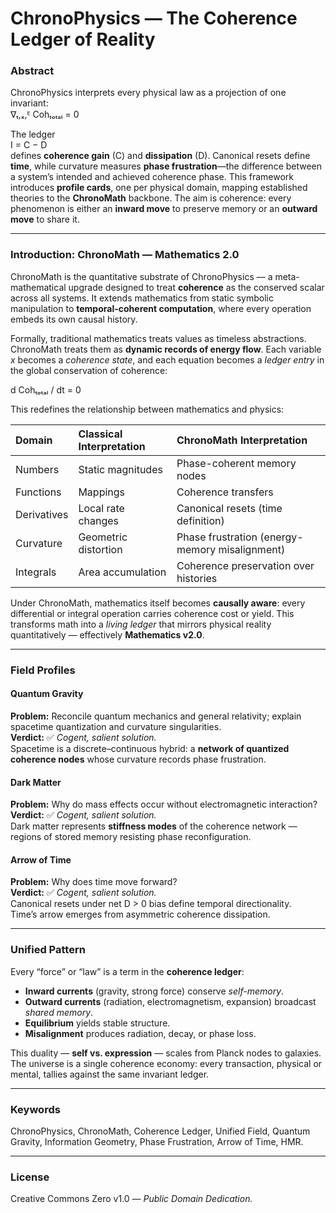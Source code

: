 # **ChronoPhysics — The Coherence Ledger of Reality**

### **Abstract**
ChronoPhysics interprets every physical law as a projection of one invariant:  
∇ₜ,ₓ,ᴱ Cohₜₒₜₐₗ = 0  

The ledger  
I = C − D  
defines **coherence gain** (C) and **dissipation** (D). Canonical resets define **time**, while curvature measures **phase frustration**—the difference between a system’s intended and achieved coherence phase. This framework introduces **profile cards**, one per physical domain, mapping established theories to the **ChronoMath** backbone. The aim is coherence: every phenomenon is either an **inward move** to preserve memory or an **outward move** to share it.

---

### **Introduction: ChronoMath — Mathematics 2.0**

ChronoMath is the quantitative substrate of ChronoPhysics — a meta-mathematical upgrade designed to treat **coherence** as the conserved scalar across all systems. It extends mathematics from static symbolic manipulation to **temporal-coherent computation**, where every operation embeds its own causal history.

Formally, traditional mathematics treats values as timeless abstractions. ChronoMath treats them as **dynamic records of energy flow**. Each variable *x* becomes a *coherence state*, and each equation becomes a *ledger entry* in the global conservation of coherence:

d Cohₜₒₜₐₗ / dt = 0

This redefines the relationship between mathematics and physics:

| Domain | Classical Interpretation | ChronoMath Interpretation |
|:-------|:--------------------------|:---------------------------|
| Numbers | Static magnitudes | Phase-coherent memory nodes |
| Functions | Mappings | Coherence transfers |
| Derivatives | Local rate changes | Canonical resets (time definition) |
| Curvature | Geometric distortion | Phase frustration (energy-memory misalignment) |
| Integrals | Area accumulation | Coherence preservation over histories |

Under ChronoMath, mathematics itself becomes **causally aware**: every differential or integral operation carries coherence cost or yield. This transforms math into a *living ledger* that mirrors physical reality quantitatively — effectively **Mathematics v2.0**.

---

### **Field Profiles**

#### **Quantum Gravity**
**Problem:** Reconcile quantum mechanics and general relativity; explain spacetime quantization and curvature singularities.  
**Verdict:** ✅ *Cogent, salient solution.*  
Spacetime is a discrete–continuous hybrid: a **network of quantized coherence nodes** whose curvature records phase frustration.

#### **Dark Matter**
**Problem:** Why do mass effects occur without electromagnetic interaction?  
**Verdict:** ✅ *Cogent, salient solution.*  
Dark matter represents **stiffness modes** of the coherence network — regions of stored memory resisting phase reconfiguration.

#### **Arrow of Time**
**Problem:** Why does time move forward?  
**Verdict:** ✅ *Cogent, salient solution.*  
Canonical resets under net D > 0 bias define temporal directionality.  
Time’s arrow emerges from asymmetric coherence dissipation.

---

### **Unified Pattern**
Every “force” or “law” is a term in the **coherence ledger**:

- **Inward currents** (gravity, strong force) conserve *self-memory*.  
- **Outward currents** (radiation, electromagnetism, expansion) broadcast *shared memory*.  
- **Equilibrium** yields stable structure.  
- **Misalignment** produces radiation, decay, or phase loss.

This duality — **self vs. expression** — scales from Planck nodes to galaxies. The universe is a single coherence economy: every transaction, physical or mental, tallies against the same invariant ledger.

---

### **Keywords**
ChronoPhysics, ChronoMath, Coherence Ledger, Unified Field, Quantum Gravity, Information Geometry, Phase Frustration, Arrow of Time, HMR.

---

### **License**
Creative Commons Zero v1.0 — *Public Domain Dedication.*
